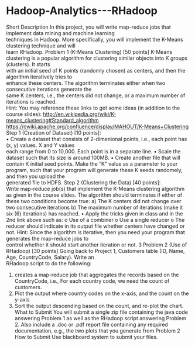 # Hadoop-Analytics---RHadoop
Short	Description
In	 this	 project,	 you	 will	 write	 map-reduce	 jobs	 that	 implement	 data	 mining	 and	 machine	 learning	
techniques	in Hadoop. More	specifically,	you	will	implement	 the	K-Means clustering	technique	and	will	
learn RHadoop.
Problem	1 (K-Means	Clustering)	[50	points]
K-Means	clustering	is	a	popular	algorithm	for	clustering	similar	objects	into	K groups	(clusters). It	starts	
with	an	initial	seed	of	K	points	(randomly	chosen) as	centers,	and	then	the	algorithm	iteratively	tries	to	
enhance	 these	 centers.	 The	 algorithm	 terminates	 either	 when	 two	 consecutive	 iterations	 generate	 the	
same	K	centers,	i.e.,	the	centers did	not	change,	or	a	maximum	number	of	iterations	is	reached.	
Hint:	You	may	reference	these	links	to	get	some	ideas	(in	addition	to	the	course	slides):
http://en.wikipedia.org/wiki/K-means_clustering#Standard_algorithm
https://cwiki.apache.org/confluence/display/MAHOUT/K-Means+Clustering
Step	1	(Creation	of	Dataset)	[10	points]:	
• Create	a	dataset	that	consists	of	2-dimenional	points,	i.e.,	each	point	has	(x,	y)	values.	X	and	Y	values	
each	range	from	0	to	10,000.	Each	point	is	in	a	separate	line.
• Scale	the	dataset	such	that	its	size	is	around	100MB.
• Create	another	file	that	will	contain	K	initial	seed	points.	Make	the	“K” value	as	a	parameter	to	your	
program,	such	 that your	program	will	generate	 these	K	seeds randomely,	and	 then	you	upload	 the	
generated	file	to	HDFS.
Step	2	(Clustering	the	Data)	[40	points]:	
Write	map-reduce	job(s)	that	implement	the	K-Means	clustering	algorithm	as	given	in	the	course	slides.	
The	algorithm	should	terminates	if	either	of	these	two	conditions	become	true:
a) The	K	centers	did	not	change	over	two	consecutive iterations
b) The	maximum	number	of	iterations	(make	it	six	(6)	iterations)	has	reached.
• Apply	the	tricks	given	in	class	and	in	the	2nd link	above	such	as:
o Use	of	a	combiner
o Use	a	single	reducer
o The	reducer	should	indicate	in	its	output	file	whether	centers	have	changed	or	not.
Hint: Since	the	algorithm	is	iterative,	then	you	need	your	program	that	generates	the	map-reduce	jobs	to	
control	whether	it	should	start	another	iteration	or	not.
3
Problem	2 (Use	of	RHadoop)	[30	points]
Going back	to	Project	1,	Customers	table	(ID,	Name,	Age,	CountryCode,	Salary).	Write	an		
RHadoop	script	to	do	the	following:
1) creates a	map-reduce	job	that	aggregates	the	records	based	on	the	CountryCode,	i.e.,	For	
each	country	code,	we	need	the	count	of	customers.	
2) Plot	the	output	where	country	codes	on	the	x-axis,	and	the	count	on	the	y-axis
3) Sort	 the	output	descending	based	on	the	count,	and	re-plot	the	chart.
What	to	Submit
You	will	submit	a	single	zip	 file	containing	the	java	code answering	Problem	1	as	well	as	 the	RHadoop	
script	 answering	 Problem	 2.	 Also	 include	 a	 .doc	 or	 .pdf	 report file	 containing	 any	 required	
documentation,	e.g.,	the	two	plots	that	you	generate	from	Problem	2
How to	Submit
Use	blackboard	system	to	submit	your	files.
